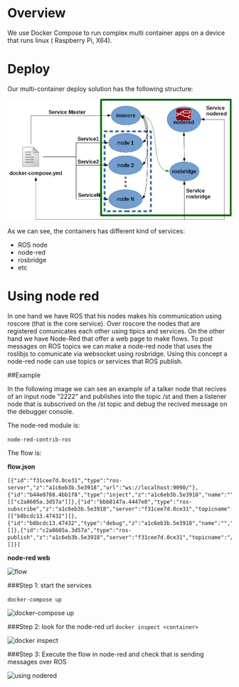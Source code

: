 # Overview

We use Docker Compose to run complex multi container apps on a device that runs linux ( Raspberry Pi, X64).

# Deploy
Our multi-container deploy solution has the following structure:
 
 ![overview](images/development.jpg)



As we can see, the containers has different kind of services:

  * ROS node
  * node-red
  * rosbridge
  * etc  
 
# Using node red

In one hand we have ROS that his nodes makes his communication using roscore (that is the core service). Over roscore the nodes that are registered comunicates each other using tipics and services. 
On the other hand we have Node-Red that offer a web page to make flows. To post messages on ROS topics we can make a node-red node that uses the roslibjs to comunicate via websocket using rosbridge. Using this concept a node-red node can use topics or services that ROS publish. 


##Example

In the following image we can see an example of a talker node that recives of an input node "2222" and publishes into the topic /st and then a listener node that is subscrived on the /st topic and debug the recived message on the debugger console.

The node-red module is: 

```node-red-contrib-ros```

The flow is: 

**flow.json**

```
[{"id":"f31cee7d.0ce31","type":"ros-server","z":"a1c6eb3b.5e3918","url":"ws://localhost:9090/"},{"id":"b44e0788.4bb1f8","type":"inject","z":"a1c6eb3b.5e3918","name":"","topic":"","payload":"2222","payloadType":"str","repeat":"","crontab":"","once":false,"x":111.5,"y":232,"wires":[["c2a8605a.3d57a"]]},{"id":"bbb8147a.4447e8","type":"ros-subscribe","z":"a1c6eb3b.5e3918","server":"f31cee7d.0ce31","topicname":"/st","x":112.5,"y":129,"wires":[["b8bcdc13.47432"]]},{"id":"b8bcdc13.47432","type":"debug","z":"a1c6eb3b.5e3918","name":"","active":true,"console":"false","complete":"true","x":333.5,"y":163,"wires":[]},{"id":"c2a8605a.3d57a","type":"ros-publish","z":"a1c6eb3b.5e3918","server":"f31cee7d.0ce31","topicname":"/st","msgtype":"std_msgs/String","x":288.5,"y":264,"wires":[]}]
```

**node-red web**

![flow](images/nodered_simpleflow.png)


###Step 1: start the services

```docker-compose up```

 ![docker-compose up](videos/docker-compose-up.gif)

###Step 2: look for the node-red url 
```docker inspect <container>```

 ![docker inspect](videos/inspect.gif)

###Step 3: Execute the flow in node-red and check that is sending messages over ROS

 ![using nodered](videos/ros-node-red.gif)
